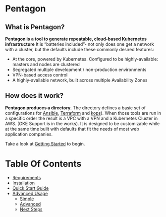 # Pentagon

## What is Pentagon?

**Pentagon is a tool to generate repeatable, cloud-based [Kubernetes](https://kubernetes.io/) infrastructure**
It is “batteries included”- not only does one get a network with a cluster, but the defaults include these commonly desired features:
- At the core, powered by Kubernetes. Configured to be highly-available: masters and nodes are clustered
- Segregated multiple development / non-production environments
- VPN-based access control
- A highly-available network, built across multiple Availability Zones

## How does it work?
 **Pentagon produces a directory.** The directory defines a basic set of configurations for [Ansible](https://www.ansible.com/), [Terraform](https://www.terraform.io/) and [kops](https://github.com/kubernetes/kops)). When those tools are run in a specific order the result is a VPC with a VPN and a Kubernetes Cluster in AWS. (GKE Support is in the works). It is designed to be customizable while at the same time built with defaults that fit the needs of most web application companies.

Take a look at [Getting Started](docs/getting-started.md) to begin.

Table Of Contents
=================

* [Requirements](docs/getting-started.md#requirements)
* [Installation](docs/getting-started.md#installation)
* [Quick Start Guide](docs/getting-started.md)
* [Advanced Usage](docs/getting-started.md)
  * [Simple](#simple-project-intialization)
  * [Advanced](#advanced-project-initialization)
  * [Next Steps](/docs/next-steps.md)



